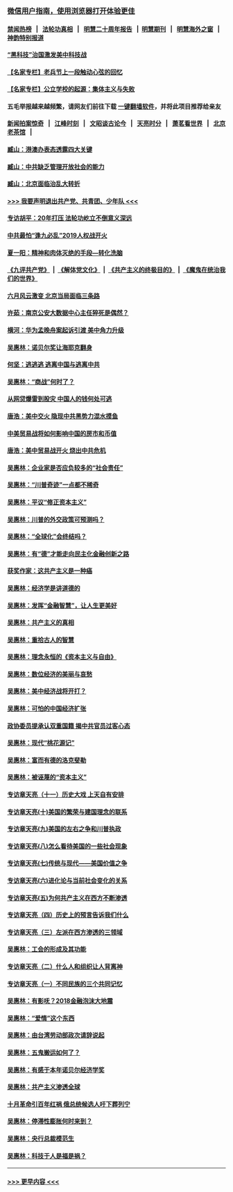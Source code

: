 ### [微信用户指南，使用浏览器打开体验更佳](https://github.com/gfw-breaker/banned-news1/blob/master/indexes/wechat-guide.md?t=0)
#### [禁闻热榜](热点新闻.md?t=0)  &nbsp;&nbsp;|&nbsp;&nbsp; [法轮功真相](https://github.com/gfw-breaker/truth/blob/master/README.md?t=0) &nbsp;&nbsp;|&nbsp;&nbsp; [明慧二十周年报告](https://github.com/gfw-breaker/mh-reports/blob/master/README.md?t=0) &nbsp;&nbsp;|&nbsp;&nbsp;[明慧期刊](https://github.com/gfw-breaker/mh-qikan) &nbsp;&nbsp;|&nbsp;&nbsp; [明慧海外之窗](https://github.com/gfw-breaker/mh-news/blob/master/README.md?t=0) &nbsp;&nbsp;|&nbsp;&nbsp; [神韵特别报道](https://github.com/gfw-breaker/mh-news/blob/master/shenyun.md?t=0)
#### [“黑科技”治国激发美中科技战](../pages/nsc423/n11638056.md?t=02041955) 
#### [【名家专栏】老兵节上一段触动心弦的回忆](../pages/nsc423/n11646016.md?t=02041955) 
#### [【名家专栏】公立学校的起源：集体主义与失败](../pages/nsc423/n11601833.md?t=02041955) 
#### 五毛举报越来越频繁，请网友们前往下载 [一键翻墙软件](https://github.com/gfw-breaker/ssr-accounts)，并将此项目推荐给亲友
#### [新闻拍案惊奇](https://github.com/gfw-breaker/banned-news1/blob/master/pages/link4.md) &nbsp;&nbsp;|&nbsp;&nbsp; [江峰时刻](https://github.com/gfw-breaker/banned-news1/blob/master/pages/link4.md) &nbsp;&nbsp;|&nbsp;&nbsp; [文昭谈古论今](https://github.com/gfw-breaker/banned-news1/blob/master/pages/link4.md) &nbsp;&nbsp;|&nbsp;&nbsp; [天亮时分](https://github.com/gfw-breaker/banned-news1/blob/master/pages/link4.md) &nbsp;&nbsp;|&nbsp;&nbsp; [萧茗看世界](https://github.com/gfw-breaker/banned-news1/blob/master/pages/link4.md) &nbsp;&nbsp;|&nbsp;&nbsp; [北京老茶馆](https://github.com/gfw-breaker/banned-news1/blob/master/pages/link4.md) &nbsp;&nbsp;|&nbsp;&nbsp; 
#### [臧山：港澳办表态透露四大关键](../pages/nsc423/n11421628.md?t=02041955) 
#### [臧山：中共缺乏管理开放社会的能力](../pages/nsc423/n11407457.md?t=02041955) 
#### [臧山：北京面临治乱大转折](../pages/nsc423/n11406895.md?t=02041955) 
#### [>>> 我要声明退出共产党、共青团、少年队 <<<](https://github.com/begood0513/goodnews/blob/master/quit/letter.md) 
#### [专访胡平：20年打压 法轮功屹立不倒意义深远](../pages/nsc423/n11398800.md?t=02041955) 
#### [中共最怕“逢九必乱”2019人权战开火](../pages/nsc423/n11385248.md?t=02041955) 
#### [夏一阳：精神和肉体灭绝的手段—转化洗脑](../pages/nsc423/n11368250.md?t=02041955) 
#### [《九评共产党》](https://github.com/begood0513/9ping.md/blob/master/README.md) &nbsp;|&nbsp; [《解体党文化》](../../../../jtdwh.md/blob/master/README.md)  &nbsp;|&nbsp; [《共产主义的终极目的》](../../../../gczydzjmd.md/blob/master/README.md) &nbsp;|&nbsp; [《魔鬼在统治我们的世界》](../../../../mgztzwmdsj.md/blob/master/README.md) 
#### [六月风云激变 北京当局面临三条路](../pages/nsc423/n11313668.md?t=02041955) 
#### [许茹：南京公安大数据中心主任猝死是偶然？](../pages/nsc423/n11064744.md?t=02041955) 
#### [横河：华为孟晚舟案起诉引渡 美中角力升级](../pages/nsc423/n11027230.md?t=02041955) 
#### [吴惠林：诺贝尔奖让海耶克翻身](../pages/nsc423/n10890049.md?t=02041955) 
#### [何坚：逃逃逃 逃离中国与逃离中共](../pages/nsc423/n10592891.md?t=02041955) 
#### [吴惠林：“商战”何时了？](../pages/nsc423/n10573558.md?t=02041955) 
#### [从网贷爆雷到股灾 中国人的钱何处可逃](../pages/nsc423/n10572800.md?t=02041955) 
#### [唐浩：美中交火 隐现中共黑势力混水摸鱼](../pages/nsc423/n10544040.md?t=02041955) 
#### [中美贸易战将如何影响中国的房市和币值](../pages/nsc423/n10543697.md?t=02041955) 
#### [唐浩：美中贸易战开火 烧出中共危机](../pages/nsc423/n10540126.md?t=02041955) 
#### [吴惠林：企业家是否应负较多的“社会责任”](../pages/nsc423/n10535022.md?t=02041955) 
#### [吴惠林：“川普奇迹”一点都不稀奇](../pages/nsc423/n10512808.md?t=02041955) 
#### [吴惠林：平议“修正资本主义”](../pages/nsc423/n10495724.md?t=02041955) 
#### [吴惠林：川普的外交政策可预测吗？](../pages/nsc423/n10462387.md?t=02041955) 
#### [吴惠林：“全球化”会终结吗？](../pages/nsc423/n10452838.md?t=02041955) 
#### [吴惠林：有“德”才能走向民主化金融创新之路](../pages/nsc423/n10432292.md?t=02041955) 
#### [获奖作家：这共产主义是一种癌](../pages/nsc423/n10431541.md?t=02041955) 
#### [吴惠林：经济学是讲道德的](../pages/nsc423/n10398014.md?t=02041955) 
#### [吴惠林：发挥“金融智慧”，让人生更美好](../pages/nsc423/n10375019.md?t=02041955) 
#### [吴惠林：共产主义的真相](../pages/nsc423/n10351394.md?t=02041955) 
#### [吴惠林：重拾古人的智慧](../pages/nsc423/n10337691.md?t=02041955) 
#### [吴惠林：理念永恒的《资本主义与自由》](../pages/nsc423/n10316274.md?t=02041955) 
#### [吴惠林：数位经济的美丽与哀愁](../pages/nsc423/n10292946.md?t=02041955) 
#### [吴惠林：美中经济战将开打？](../pages/nsc423/n10258825.md?t=02041955) 
#### [吴惠林：可怕的中国经济扩张](../pages/nsc423/n10219147.md?t=02041955) 
#### [政协委员提承认双重国籍 揭中共官员过客心态](../pages/nsc423/n10208809.md?t=02041955) 
#### [吴惠林：现代“桃花源记”](../pages/nsc423/n10185234.md?t=02041955) 
#### [吴惠林：富而有德的洛克斐勒](../pages/nsc423/n10142264.md?t=02041955) 
#### [吴惠林：被诬蔑的“资本主义”](../pages/nsc423/n10124816.md?t=02041955) 
#### [专访章天亮（十一）历史大戏 上天自有安排](../pages/nsc423/n10094905.md?t=02041955) 
#### [专访章天亮(十)美国的繁荣与建国理念的联系](../pages/nsc423/n10094899.md?t=02041955) 
#### [专访章天亮(九)美国的左右之争和川普执政](../pages/nsc423/n10094889.md?t=02041955) 
#### [专访章天亮(八)怎么看待美国的一些社会现象](../pages/nsc423/n10094857.md?t=02041955) 
#### [专访章天亮(七)传统与现代——美国价值之争](../pages/nsc423/n10093140.md?t=02041955) 
#### [专访章天亮(六)进化论与当前社会变化的关系](../pages/nsc423/n10092036.md?t=02041955) 
#### [专访章天亮(五)为何共产主义在西方不断渗透](../pages/nsc423/n10083620.md?t=02041955) 
#### [专访章天亮（四）历史上的预言告诉我们什么](../pages/nsc423/n10083606.md?t=02041955) 
#### [专访章天亮（三）左派在西方渗透的三领域](../pages/nsc423/n10081115.md?t=02041955) 
#### [吴惠林：工会的形成及其功能](../pages/nsc423/n10080633.md?t=02041955) 
#### [专访章天亮（二）什么人和组织让人背离神](../pages/nsc423/n10076637.md?t=02041955) 
#### [专访章天亮（一）不同民族的三个共同记忆](../pages/nsc423/n10074188.md?t=02041955) 
#### [吴惠林：有影呒？2018金融泡沫大地震](../pages/nsc423/n10040534.md?t=02041955) 
#### [吴惠林：“爱情”这个东西](../pages/nsc423/n10019423.md?t=02041955) 
#### [吴惠林：由台湾劳动部政次请辞说起](../pages/nsc423/n9979679.md?t=02041955) 
#### [吴惠林：五鬼搬运如何了？](../pages/nsc423/n9925338.md?t=02041955) 
#### [吴惠林：有感于本年诺贝尔经济学奖](../pages/nsc423/n9871883.md?t=02041955) 
#### [吴惠林：共产主义渗透全球](../pages/nsc423/n9812748.md?t=02041955) 
#### [十月革命引百年红祸 俄总统候选人吁下葬列宁](../pages/nsc423/n9810182.md?t=02041955) 
#### [吴惠林：停滞性膨胀何时来到？](../pages/nsc423/n9764136.md?t=02041955) 
#### [吴惠林：央行总裁模范生](../pages/nsc423/n9728134.md?t=02041955) 
#### [吴惠林：科技于人是福是祸？](../pages/nsc423/n9672982.md?t=02041955) 

----
#### [ >>> 更早内容 <<< ](../indexes/nsc423-earlier.md)

